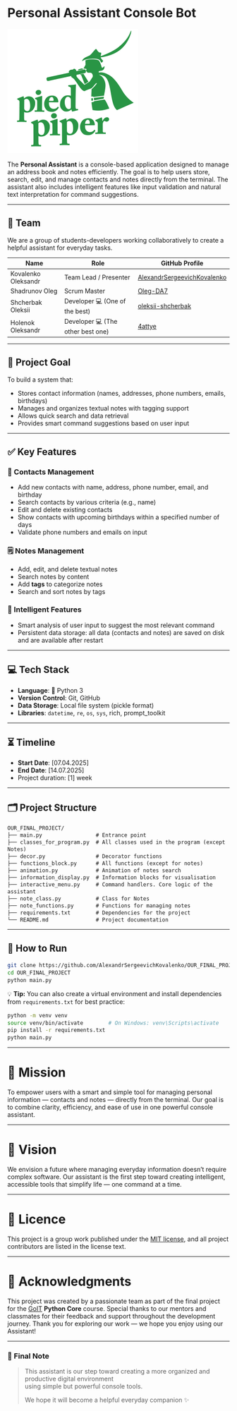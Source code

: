 # Personal Assistant Console Bot

![Team logo](https://raw.githubusercontent.com/AlexandrSergeevichKovalenko/OUR_FINAL_PROJECT/main/imgs/team_logo.png)

The **Personal Assistant** is a console-based application designed to manage an address book and notes efficiently. The goal is to help users store, search, edit, and manage contacts and notes directly from the terminal. The assistant also includes intelligent features like input validation and natural text interpretation for command suggestions.

---

## 👥 Team

We are a group of students-developers working collaboratively to create a helpful assistant for everyday tasks.

| Name                  | Role                             | GitHub Profile |
|-----------------------|----------------------------------|----------------|
| Kovalenko Oleksandr   | Team Lead / Presenter            | [AlexandrSergeevichKovalenko](https://github.com/AlexandrSergeevichKovalenko) |
| Shadrunov Oleg        | Scrum Master                     | [Oleg-DA7](https://github.com/Oleg-DA7/goit-pycore-hw-08) |
| Shcherbak Oleksii     | Developer 💻 (One of the best)    | [oleksii-shcherbak](https://github.com/oleksii-shcherbak/GoIt/tree/main/homework/goit-pycore-hw-08) |
| Holenok Oleksandr     | Developer 💻 (The other best one) | [4attye](https://github.com/4attye) |

---

## 🎯 Project Goal

To build a system that:
- Stores contact information (names, addresses, phone numbers, emails, birthdays)
- Manages and organizes textual notes with tagging support
- Allows quick search and data retrieval
- Provides smart command suggestions based on user input

---

## ✅ Key Features

### 📇 Contacts Management
- Add new contacts with name, address, phone number, email, and birthday
- Search contacts by various criteria (e.g., name)
- Edit and delete existing contacts
- Show contacts with upcoming birthdays within a specified number of days
- Validate phone numbers and emails on input

### 🗒️ Notes Management
- Add, edit, and delete textual notes
- Search notes by content
- Add **tags** to categorize notes
- Search and sort notes by tags

### 🧠 Intelligent Features
- Smart analysis of user input to suggest the most relevant command
- Persistent data storage: all data (contacts and notes) are saved on disk and are available after restart

---

## 💻 Tech Stack

- **Language**: 🐍 Python 3
- **Version Control**: Git, GitHub
- **Data Storage**: Local file system (pickle format)
- **Libraries**: `datetime`, `re`, `os`, `sys`, rich, prompt_toolkit

---

## ⏳ Timeline

- **Start Date**: [07.04.2025]
- **End Date**: [14.07.2025]
- Project duration: [1] week

---

## 🗂️ Project Structure

```
OUR_FINAL_PROJECT/
├── main.py                 # Entrance point
├── classes_for_program.py  # All classes used in the program (except Notes)
├── decor.py                # Decorator functions
├── functions_block.py      # All functions (except for notes)
├── animation.py            # Animation of notes search 
├── information_display.py  # Information blocks for visualisation
├── interactive_menu.py     # Command handlers. Core logic of the assistant
├── note_class.py           # Class for Notes
├── note_functions.py       # Functions for managing notes
├── requirements.txt        # Dependencies for the project
└── README.md               # Project documentation
```

---

## 🚀 How to Run

```bash
git clone https://github.com/AlexandrSergeevichKovalenko/OUR_FINAL_PROJECT.git
cd OUR_FINAL_PROJECT
python main.py
```

💡 **Tip:** You can also create a virtual environment and install dependencies from `requirements.txt` for best practice:

```bash
python -m venv venv
source venv/bin/activate        # On Windows: venv\Scripts\activate
pip install -r requirements.txt
python main.py
```

---

# 🎯 Mission
To empower users with a smart and simple tool for managing personal information — contacts and notes — directly from the terminal.
Our goal is to combine clarity, efficiency, and ease of use in one powerful console assistant.

---

# 🌟 Vision
We envision a future where managing everyday information doesn’t require complex software.
Our assistant is the first step toward creating intelligent, accessible tools that simplify life — one command at a time.

---

# 📜 Licence

This project is a group work published under the [MIT license](https://github.com/AlexandrSergeevichKovalenko/OUR_FINAL_PROJECT/blob/2e866a8b284d8b8fae3073b025958b7f67ec8bb5/LICENSE.txt), and all project contributors are listed in the license text.

---

# 👏 Acknowledgments

This project was created by a passionate team as part of the final project for the [GoIT](https://goit.global/) **Python Core** course.
Special thanks to our mentors and classmates for their feedback and support throughout the development journey.
Thank you for exploring our work — we hope you enjoy using our Assistant!

---

### 📌 Final Note

> This assistant is our step toward creating a more organized and productive digital environment  
> using simple but powerful console tools.  
>  
> We hope it will become a helpful everyday companion ✨
